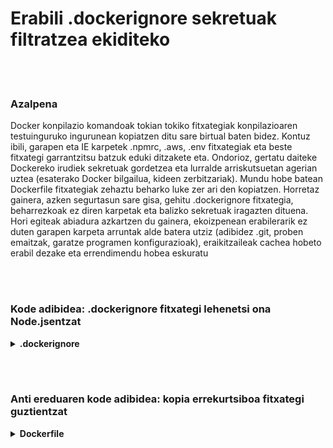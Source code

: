 # Erabili .dockerignore sekretuak filtratzea ekiditeko

<br/><br/>

### Azalpena

Docker konpilazio komandoak tokian tokiko fitxategiak konpilazioaren testuinguruko ingurunean kopiatzen ditu sare birtual baten bidez. Kontuz ibili, garapen eta IE karpetek .npmrc, .aws, .env fitxategiak eta beste fitxategi garrantzitsu batzuk eduki ditzakete eta. Ondorioz, gertatu daiteke Dockereko irudiek sekretuak gordetzea eta lurralde arriskutsuetan agerian uztea (esaterako Docker bilgailua, kideen zerbitzariak). Mundu hobe batean Dockerfile fitxategiak zehaztu beharko luke zer ari den kopiatzen. Horretaz gainera, azken segurtasun sare gisa, gehitu .dockerignore fitxategia, beharrezkoak ez diren karpetak eta balizko sekretuak iragazten dituena. Hori egiteak abiadura azkartzen du gainera, ekoizpenean erabilerarik ez duten garapen karpeta arruntak alde batera utziz (adibidez .git, proben emaitzak, garatze programen konfigurazioak), eraikitzaileak cachea hobeto erabil dezake eta errendimendu hobea eskuratu

<br/><br/>

### Kode adibidea: .dockerignore fitxategi lehenetsi ona Node.jsentzat

<details>
<summary><strong>.dockerignore</strong></summary>

```
**/node_modules/
**/.git
**/README.md
**/LICENSE
**/.vscode
**/npm-debug.log
**/coverage
**/.env
**/.editorconfig
**/.aws
**/dist
```

</details>

<br/><br/>

### Anti ereduaren kode adibidea: kopia errekurtsiboa fitxategi guztientzat

<details>
<summary><strong>Dockerfile</strong></summary>

```
FROM node:12-slim AS build
WORKDIR /usr/src/app
# The next line copies everything
COPY . .

# Hemen duzu beste guztia

```

</details>
